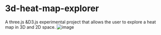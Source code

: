 # 3d-heat-map-explorer
A three.js &amp;D3.js experimental project that allows the user to explore a heat map in 3D and 2D space.
![image](https://user-images.githubusercontent.com/28394378/140509728-c3902c3a-d32b-4f6d-8433-716f68a8e093.png)
